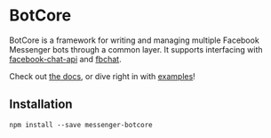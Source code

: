 # BotCore

BotCore is a framework for writing and managing multiple Facebook Messenger bots through a common layer. It supports interfacing with [facebook-chat-api](https://github.com/Schmavery/facebook-chat-api) and [fbchat](https://github.com/carpedm20/fbchat/).

Check out [the docs](/DOCS.md), or dive right in with [examples](/examples)!

## Installation

```
npm install --save messenger-botcore
```